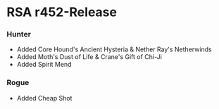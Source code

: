# RSA r452-Release
### Hunter
* Added Core Hound's Ancient Hysteria & Nether Ray's Netherwinds
* Added Moth's Dust of Life & Crane's Gift of Chi-Ji
* Added Spirit Mend
### Rogue
* Added Cheap Shot
